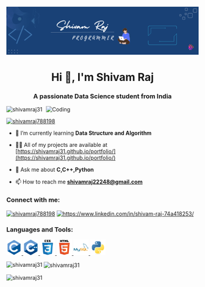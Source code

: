 ![logo](https://github.com/shivamraj31/shivamraj31/blob/main/Blue%20Gold%20Elegant%20Minimalist%20Digital%20Marketer%20LinkedIn%20Banner.png)
<h1 align="center">Hi 👋, I'm Shivam Raj</h1>
<h3 align="center">A passionate Data Science student from India</h3>
<img align="right" alt="Coding" width="400" src="https://media2.giphy.com/media/qgQUggAC3Pfv687qPC/giphy.gif?cid=ecf05e47qbgrv675oksox3408mf72gdi6glt8240w3vju4b7&ep=v1_gifs_search&rid=giphy.gif&ct=g">

<p align="left"> <img src="https://komarev.com/ghpvc/?username=shivamraj31&label=Profile%20views&color=0e75b6&style=flat" alt="shivamraj31" /> </p>

<p align="left"> <a href="https://twitter.com/shivamraj788198" target="blank"><img src="https://img.shields.io/twitter/follow/shivamraj788198?logo=twitter&style=for-the-badge" alt="shivamraj788198" /></a> </p>

- 🌱 I’m currently learning **Data Structure and Algorithm**

- 👨‍💻 All of my projects are available at [https://shivamraj31.github.io/portfolio/](https://shivamraj31.github.io/portfolio/)

- 💬 Ask me about **C,C++,Python**

- 📫 How to reach me **shivamraj22248@gmail.com**

<h3 align="left">Connect with me:</h3>
<p align="left">
<a href="https://twitter.com/shivamraj788198" target="blank"><img align="center" src="https://raw.githubusercontent.com/rahuldkjain/github-profile-readme-generator/master/src/images/icons/Social/twitter.svg" alt="shivamraj788198" height="30" width="40" /></a>
<a href="https://linkedin.com/in/https://www.linkedin.com/in/shivam-raj-74a418253/" target="blank"><img align="center" src="https://raw.githubusercontent.com/rahuldkjain/github-profile-readme-generator/master/src/images/icons/Social/linked-in-alt.svg" alt="https://www.linkedin.com/in/shivam-raj-74a418253/" height="30" width="40" /></a>
</p>

<h3 align="left">Languages and Tools:</h3>
<p align="left"> <a href="https://www.cprogramming.com/" target="_blank" rel="noreferrer"> <img src="https://raw.githubusercontent.com/devicons/devicon/master/icons/c/c-original.svg" alt="c" width="40" height="40"/> </a> <a href="https://www.w3schools.com/cpp/" target="_blank" rel="noreferrer"> <img src="https://raw.githubusercontent.com/devicons/devicon/master/icons/cplusplus/cplusplus-original.svg" alt="cplusplus" width="40" height="40"/> </a> <a href="https://www.w3schools.com/css/" target="_blank" rel="noreferrer"> <img src="https://raw.githubusercontent.com/devicons/devicon/master/icons/css3/css3-original-wordmark.svg" alt="css3" width="40" height="40"/> </a> <a href="https://www.w3.org/html/" target="_blank" rel="noreferrer"> <img src="https://raw.githubusercontent.com/devicons/devicon/master/icons/html5/html5-original-wordmark.svg" alt="html5" width="40" height="40"/> </a> <a href="https://www.mysql.com/" target="_blank" rel="noreferrer"> <img src="https://raw.githubusercontent.com/devicons/devicon/master/icons/mysql/mysql-original-wordmark.svg" alt="mysql" width="40" height="40"/> </a> <a href="https://www.python.org" target="_blank" rel="noreferrer"> <img src="https://raw.githubusercontent.com/devicons/devicon/master/icons/python/python-original.svg" alt="python" width="40" height="40"/> </a> </p>

<p><img align="left" src="https://github-readme-stats.vercel.app/api/top-langs?username=shivamraj31&show_icons=true&locale=en&layout=compact" alt="shivamraj31" /></p>

<p>&nbsp;<img align="center" src="https://github-readme-stats.vercel.app/api?username=shivamraj31&show_icons=true&locale=en" alt="shivamraj31" /></p>

<p><img align="center" src="https://github-readme-streak-stats.herokuapp.com/?user=shivamraj31&" alt="shivamraj31" /></p>
